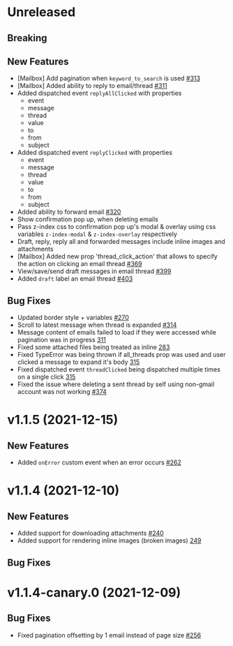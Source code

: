 # Unreleased

## Breaking

## New Features

- [Mailbox] Add pagination when `keyword_to_search` is used [#313](https://github.com/nylas/components/pull/313)
- [Mailbox] Added ability to reply to email/thread [#311](https://github.com/nylas/components/pull/311)
- Added dispatched event `replyAllClicked` with properties
  - event
  - message
  - thread
  - value
  - to
  - from
  - subject
- Added dispatched event `replyClicked` with properties
  - event
  - message
  - thread
  - value
  - to
  - from
  - subject
- Added ability to forward email [#320](https://github.com/nylas/components/pull/320)
- Show confirmation pop up, when deleting emails
- Pass z-index css to confirmation pop up's modal & overlay using css variables `z-index-modal` & `z-index-overlay` respectively
- Draft, reply, reply all and forwarded messages include inline images and attachments
- [Mailbox] Added new prop 'thread_click_action' that allows to specify the action on clicking an email thread [#369](https://github.com/nylas/components/pull/369)
- View/save/send draft messages in email thread [#399](https://github.com/nylas/components/pull/399)
- Added `draft` label an email thread [#403](https://github.com/nylas/components/pull/403)

## Bug Fixes

- Updated border style + variables [#270](https://github.com/nylas/components/pull/270)
- Scroll to latest message when thread is expanded [#314](https://github.com/nylas/components/pull/314)
- Message content of emails failed to load if they were accessed while pagination was in progress [311](https://github.com/nylas/components/pull/311)
- Fixed some attached files being treated as inline [283](https://github.com/nylas/components/pull/283)
- Fixed TypeError was being thrown if all_threads prop was used and user clicked a message to expand it's body [315](https://github.com/nylas/components/pull/315)
- Fixed dispatched event `threadClicked` being dispatched multiple times on a single click [315](https://github.com/nylas/components/pull/315)
- Fixed the issue where deleting a sent thread by self using non-gmail account was not working [#374](https://github.com/nylas/components/pull/374)

# v1.1.5 (2021-12-15)

## New Features

- Added `onError` custom event when an error occurs [#262](https://github.com/nylas/components/pull/262)

# v1.1.4 (2021-12-10)

## New Features

- Added support for downloading attachments [#240](https://github.com/nylas/components/issues/240)
- Added support for rendering inline images (broken images) [249](https://github.com/nylas/components/pull/249)

## Bug Fixes

# v1.1.4-canary.0 (2021-12-09)

## Bug Fixes

- Fixed pagination offsetting by 1 email instead of page size [#256](https://github.com/nylas/components/pull/256)
